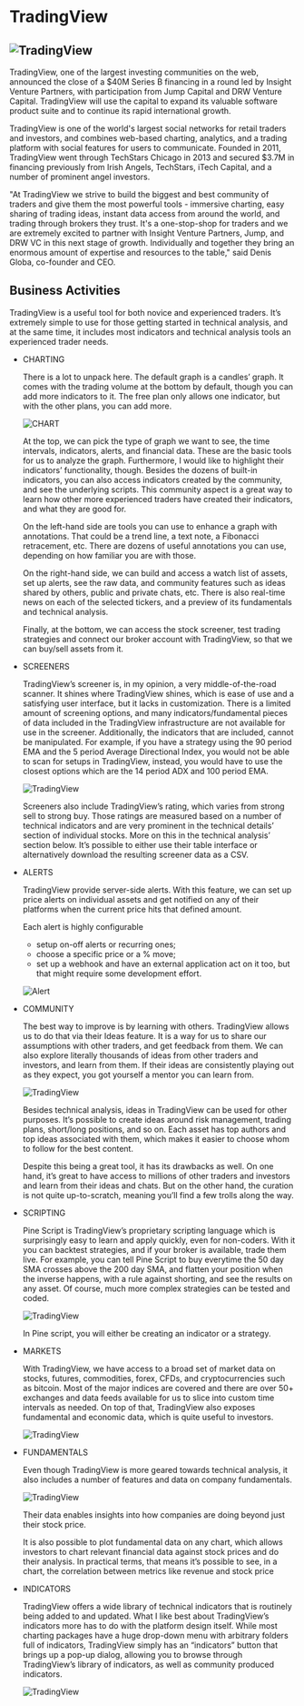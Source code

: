 # TradingView

![TradingView](https://i1.wp.com/atozmarkets.com/wp-content/uploads/samson-ononeme/2020/05/How-to-Use-TradingView-10.png?zoom=2.625&resize=380%2C146&ssl=1)
---

TradingView, one of the largest investing communities on the web, announced the close of a $40M Series B financing in a round led by Insight Venture Partners, with participation from Jump Capital and DRW Venture Capital. TradingView will use the capital to expand its valuable software product suite and to continue its rapid international growth.

TradingView is one of the world's largest social networks for retail traders and investors, and combines web-based charting, analytics, and a trading platform with social features for users to communicate. Founded in 2011, TradingView went through TechStars Chicago in 2013 and secured $3.7M in financing previously from Irish Angels, TechStars, iTech Capital, and a number of prominent angel investors.

"At TradingView we strive to build the biggest and best community of traders and give them the most powerful tools - immersive charting, easy sharing of trading ideas, instant data access from around the world, and trading through brokers they trust. It's a one-stop-shop for traders and we are extremely excited to partner with Insight Venture Partners, Jump, and DRW VC in this next stage of growth. Individually and together they bring an enormous amount of expertise and resources to the table," said Denis Globa, co-founder and CEO.

## Business Activities

TradingView is a useful tool for both novice and experienced traders. It’s extremely simple to use for those getting started in technical analysis, and at the same time, it includes most indicators and technical analysis tools an experienced trader needs.

 - CHARTING

   There is a lot to unpack here. The default graph is a candles’ graph. It comes with the trading volume at the bottom by default, though you can add more indicators to it. The free plan only allows one indicator, but with the other plans, you can add more.


   ![CHART](https://github.com/Ogzhnacl/FINTECH-HOMEWORK1/blob/main/CHART.PNG)

   At the top, we can pick the type of graph we want to see, the time intervals, indicators, alerts, and financial data. These are the basic tools for us to analyze the graph. Furthermore, I would like to highlight their indicators’ functionality, though. Besides the dozens of built-in indicators, you can also access indicators created by the community, and see the underlying scripts. This community aspect is a great way to learn how other more experienced traders have created their indicators, and what they are good for.

   On the left-hand side are tools you can use to enhance a graph with annotations. That could be a trend line, a text note, a Fibonacci retracement, etc. There are dozens of useful annotations you can use, depending on how familiar you are with those.

   On the right-hand side, we can build and access a watch list of assets, set up alerts, see the raw data, and community features such as ideas shared by others, public and private chats, etc. There is also real-time news on each of the selected tickers, and a preview of its fundamentals and technical analysis.

   Finally, at the bottom, we can access the stock screener, test trading strategies and connect our broker account with TradingView, so that we can buy/sell assets from it.


- SCREENERS
  
  TradingView’s screener is, in my opinion, a very middle-of-the-road scanner. It shines where TradingView shines, which is ease of use and a satisfying user interface, but it lacks in customization. There is a limited amount of screening options, and many indicators/fundamental pieces of data included in the TradingView infrastructure are not available for use in the screener. Additionally, the indicators that are included, cannot be manipulated. For example, if you have a strategy using the 90 period EMA and the 5 period Average Directional Index, you would not be able to scan for setups in TradingView, instead, you would have to use the closest options which are the 14 period ADX and 100 period EMA.

    ![TradingView](
   https://github.com/Ogzhnacl/FINTECH-HOMEWORK1/blob/main/screeners.png)

  Screeners also include TradingView’s rating, which varies from strong sell to strong buy. Those ratings are measured based on a number of technical indicators and are very prominent in the technical details’ section of individual stocks. More on this in the technical analysis’ section below. It’s possible to either use their table interface or alternatively download the resulting screener data as a CSV.

- ALERTS

   TradingView provide server-side alerts. With this feature, we can set up price alerts on individual assets and get notified on any of their platforms when the current price hits that defined amount.

     Each alert is highly configurable

  - setup on-off alerts or recurring ones;
  - choose a specific price or a % move;
  - set up a webhook and have an external application act on it too, but that might require some development effort.

  ![Alert](
   https://github.com/Ogzhnacl/FINTECH-HOMEWORK1/blob/main/ALERT.PNG)


- COMMUNITY

  The best way to improve is by learning with others. TradingView allows us to do that via their Ideas feature. It is a way for us to share our assumptions with other traders, and get feedback from them. We can also explore literally thousands of ideas from other traders and investors, and learn from them. If their ideas are consistently playing out as they expect, you got yourself a mentor you can learn from.


  ![TradingView](
   https://github.com/Ogzhnacl/FINTECH-HOMEWORK1/blob/main/IDEAS.png)


  Besides technical analysis, ideas in TradingView can be used for other purposes. It’s possible to create ideas around risk management, trading plans, short/long positions, and so on. Each asset has top authors and top ideas associated with them, which makes it easier to choose whom to follow for the best content.


  Despite this being a great tool, it has its drawbacks as well. On one hand, it’s great to have access to millions of other traders and investors and learn from their ideas and chats. But on the other hand, the curation is not quite up-to-scratch, meaning you’ll find a few trolls along the way.



- SCRIPTING

  Pine Script is TradingView’s proprietary scripting language which is surprisingly easy to learn and apply quickly, even for non-coders. With it you can backtest strategies, and if your broker is available, trade them live. For example, you can tell Pine Script to buy everytime the 50 day SMA crosses above the 200 day SMA, and flatten your position when the inverse happens, with a rule against shorting, and see the results on any asset. Of course, much more complex strategies can be tested and coded.

  ![TradingView](
   https://github.com/Ogzhnacl/FINTECH-HOMEWORK1/blob/main/SCRIPT.png)

   In Pine script, you will either be creating an indicator or a strategy.


- MARKETS

   With TradingView, we have access to a broad set of market data on stocks, futures, commodities, forex, CFDs, and cryptocurrencies such as bitcoin. Most of the major indices are covered and there are over 50+ exchanges and data feeds available for us to slice into custom time intervals as needed. On top of that, TradingView also exposes fundamental and economic data, which is quite useful to investors.
  
  ![TradingView](
   https://github.com/Ogzhnacl/FINTECH-HOMEWORK1/blob/main/MARKET.png)

- FUNDAMENTALS
  
   Even though TradingView is more geared towards technical analysis, it also includes a number of features and data on company fundamentals.

   ![TradingView](
   https://github.com/Ogzhnacl/FINTECH-HOMEWORK1/blob/main/FUNDAMENTALS.png)

   Their data enables insights into how companies are doing beyond just their stock price.

   It is also possible to plot fundamental data on any chart, which allows investors to chart relevant financial data against stock prices and do their analysis. In practical terms, that means it’s possible to see, in a chart, the correlation between metrics like revenue and stock price



- INDICATORS

  TradingView offers a wide library of technical indicators that is routinely being added to and updated. What I like best about TradingView’s indicators more has to do with the platform design itself. While most charting packages have a huge drop-down menu with arbitrary folders full of indicators, TradingView simply has an “indicators” button that brings up a pop-up dialog, allowing you to browse through TradingView’s library of indicators, as well as community produced indicators.


   ![TradingView](
   https://github.com/Ogzhnacl/FINTECH-HOMEWORK1/blob/main/INDICATORS.png)
